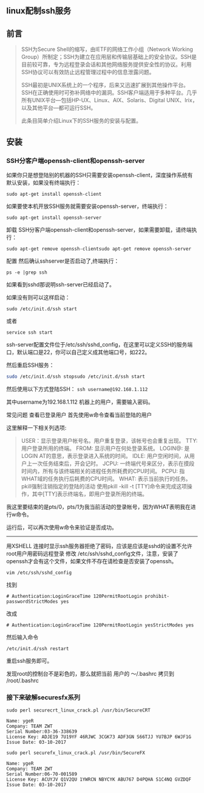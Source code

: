 ## 				linux配制ssh服务

## 前言

> SSH为Secure Shell的缩写，由IETF的网络工作小组（Network Working 
> Group）所制定；SSH为建立在应用层和传输层基础上的安全协议。SSH是目前较可靠，专为远程登录会话和其他网络服务提供安全性的协议。利用SSH协议可以有效防止远程管理过程中的信息泄露问题。
>
> SSH最初是UNIX系统上的一个程序，后来又迅速扩展到其他操作平台。SSH在正确使用时可弥补网络中的漏洞。SSH客户端适用于多种平台。几乎所有UNIX平台—包括HP-UX、Linux、AIX、Solaris、Digital 
> UNIX、lrix，以及其他平台—都可运行SSH。
>
> 此条目简单介绍Linux下的SSH服务的安装与配置。

## 安装

### SSH分客户端openssh-client和openssh-server

如果你只是想登陆别的机器的SSH只需要安装openssh-client，深度操作系统有默认安装，如果没有终端执行：

```shell
sudo apt-get install openssh-client
```

如果要使本机开放SSH服务就需要安装openssh-server，终端执行：

```shell
sudo apt-get install openssh-server
```

卸载 
SSH分客户端openssh-client和openssh-server，如果需要卸载，请终端执行：

```shell
sudo apt-get remove openssh-clientsudo apt-get remove openssh-server
```

配置 
然后确认sshserver是否启动了,终端执行：

```shell
ps -e |grep ssh
```

如果看到sshd那说明ssh-server已经启动了。

如果没有则可以这样启动：

```shell
sudo /etc/init.d/ssh start 
```

或者

```shell
service ssh start
```

ssh-server配置文件位于/etc/ssh/sshd_config，在这里可以定义SSH的服务端口，默认端口是22，你可以自己定义成其他端口号，如222。

然后重启SSH服务：

```sh
sudo /etc/init.d/ssh stopsudo /etc/init.d/ssh start
```

然后使用以下方式登陆SSH： `ssh username@192.168.1.112`

其中username为192.168.1.112 机器上的用户，需要输入密码。

常见问题 
查看已登录用户 
首先使用w命令查看当前登陆的用户

这里解释一下相关列选项:

> USER：显示登录用户帐号名。用户重复登录，该帐号也会重复出现。 
> TTY: 用户登录所用的终端。 FROM: 显示用户在何处登录系统。 
> LOGIN@: 是LOGIN AT的意思，表示登录进入系统的时间。 
> IDLE: 用户空闲时间，从用户上一次任务结束后，开会记时。 
> JCPU: 一终端代号来区分，表示在摸段时间内，所有与该终端相关的进程任务所耗费的CPU时间。 
> PCPU: 指WHAT域的任务执行后耗费的CPU时间。 
> WHAT: 表示当前执行的任务。 pkill强制注销指定的登陆的活动 使用pkill -kill -t 
> [TTY]命令来完成这项操作，其中[TTY]表示终端名，即用户登录所用的终端。

我这里要结束的是pts/0，pts/1为我当前活动的登录帐号，因为WHAT表明我在进行w命令。

运行后，可以再次使用w命令来验证是否成功。

------

用XSHELL 连接时显示ssh服务器拒绝了密码，应该是应该是sshd的设置不允许root用户用密码远程登录 
修改 /etc/ssh/sshd_config文件，注意，安装了openssh才会有这个文件，如果文件不存在请检查是否安装了openssh。

```shell
vim /etc/ssh/sshd_config
```

找到

```shell
# Authentication:LoginGraceTime 120PermitRootLogin prohibit-passwordStrictModes yes
```

改成

```shell
# Authentication:LoginGraceTime 120PermitRootLogin yesStrictModes yes
```

然后输入命令

```shell
/etc/init.d/ssh restart 
```

重启ssh服务即可。

发现root的控制台不是彩色的，那么就把当前 用户的 ～/.bashrc 拷贝到 /root/.bashrc



### 接下来破解securesfx系列

```shell
sudo perl securecrt_linux_crack.pl /usr/bin/SecureCRT
```

```
Name: ygeR
Company: TEAM ZWT
Serial Number:03-36-338639
License Key: ADJE19 7U19YF 46RJWC 3CGK73 ADF3GN S66TJJ YU7BJP 6WJF1G
Issue Date: 03-10-2017
```

```shell
sudo perl securefx_linux_crack.pl /usr/bin/SecureFX
```

```
Name: ygeR
Company: TEAM ZWT
Serial Number:06-70-001589
License Key: ACUYJV Q1V2QU 1YWRCN NBYCYK ABU767 D4PQHA S1C4NQ GVZDQF
Issue Date: 03-10-2017
```

